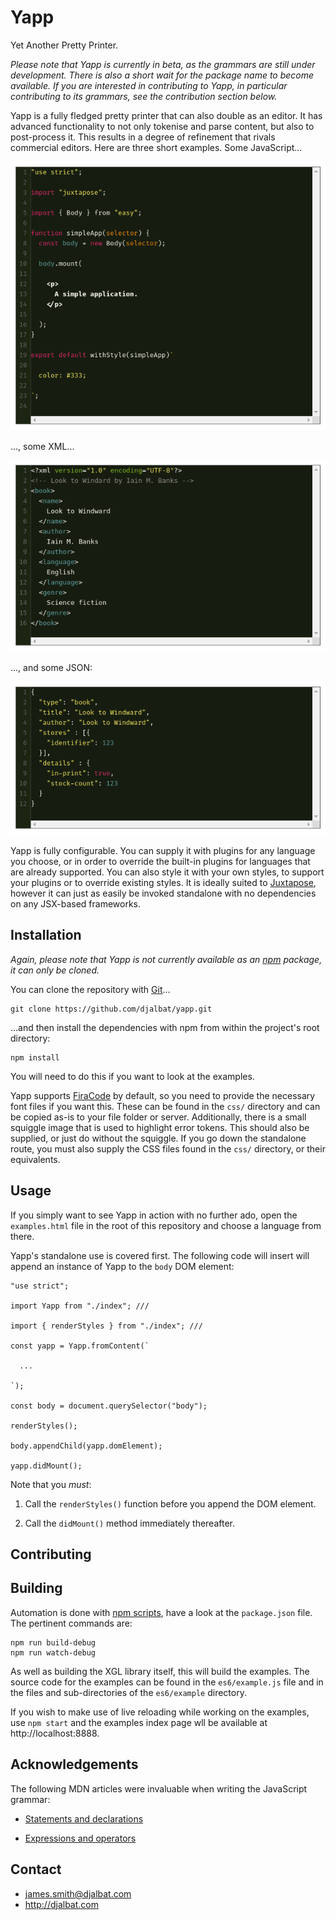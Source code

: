 # Yapp

Yet Another Pretty Printer.

*Please note that Yapp is currently in beta, as the grammars are still under development. There is also a short wait for the package name to become available. If you are interested in contributing to Yapp, in particular contributing to its grammars, see the contribution section below.*

Yapp is a fully fledged pretty printer that can also double as an editor. It has advanced functionality to not only tokenise and parse content, but also to post-process it. This results in a degree of refinement that rivals commercial editors. Here are three short examples. Some JavaScript...

![JavaScript](https://github.com/djalbat/yapp/blob/master/assets/javascript.png)

..., some XML...

![XML](https://github.com/djalbat/yapp/blob/master/assets/xml.png)

..., and some JSON:

![JSON](https://github.com/djalbat/yapp/blob/master/assets/json.png)

Yapp is fully configurable. You can supply it with plugins for any language you choose, or in order to override the built-in plugins for languages that are already supported. You can also style it with your own styles, to support your plugins or to override existing styles. It is ideally suited to [Juxtapose](https://github.com/djalbat/juxtapose), however it can just as easily be invoked standalone with no dependencies on any JSX-based frameworks.

## Installation

*Again, please note that Yapp is not currently available as an [npm](https://www.npmjs.com/) package, it can only be cloned.*

You can clone the repository with [Git](https://git-scm.com/)...

    git clone https://github.com/djalbat/yapp.git

...and then install the dependencies with npm from within the project's root directory:

    npm install

You will need to do this if you want to look at the examples.

Yapp supports [FiraCode](https://github.com/tonsky/FiraCode) by default, so you need to provide the necessary font files if you want this. These can be found in the `css/` directory and can be copied as-is to your file folder or server. Additionally, there is a small squiggle image that is used to highlight error tokens. This should also be supplied, or just do without the squiggle. If you go down the standalone route, you must also supply the CSS files found in the `css/` directory, or their equivalents.

## Usage

If you simply want to see Yapp in action with no further ado, open the `examples.html` file in the root of this repository and choose a language from there.

Yapp's standalone use is covered first. The following code will insert will append an instance of Yapp to the `body` DOM element:

```
"use strict";

import Yapp from "./index"; ///

import { renderStyles } from "./index"; ///

const yapp = Yapp.fromContent(`

  ...

`);

const body = document.querySelector("body");

renderStyles();

body.appendChild(yapp.domElement);

yapp.didMount();
```
Note that you *must*:

1. Call the `renderStyles()` function before you append the DOM element.

2. Call the `didMount()` method immediately thereafter.

## Contributing

## Building

Automation is done with [npm scripts](https://docs.npmjs.com/misc/scripts), have a look at the `package.json` file. The pertinent commands are:

    npm run build-debug
    npm run watch-debug

As well as building the XGL library itself, this will build the examples. The source code for the examples can be found in the `es6/example.js` file and in the files and sub-directories of the `es6/example` directory.

If you wish to make use of live reloading while working on the examples, use `npm start` and the examples index page wll be available at http://localhost:8888.

## Acknowledgements

The following MDN articles were invaluable when writing the JavaScript grammar:

* [Statements and declarations](https://developer.mozilla.org/en-US/docs/Web/JavaScript/Reference/Statements)

* [Expressions and operators](https://developer.mozilla.org/en-US/docs/Web/JavaScript/Guide/Expressions_and_Operators)

## Contact

- james.smith@djalbat.com
- http://djalbat.com
